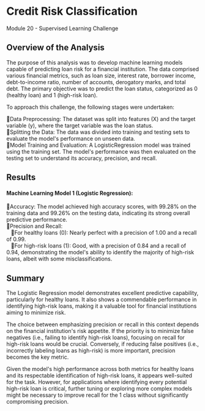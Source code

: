 # Credit Risk Classification 
Module 20 - Supervised Learning Challenge

## Overview of the Analysis

The purpose of this analysis was to develop machine learning models capable of predicting loan risk for a financial institution. The data comprised various financial metrics, such as loan size, interest rate, borrower income, debt-to-income ratio, number of accounts, derogatory marks, and total debt. The primary objective was to predict the loan status, categorized as 0 (healthy loan) and 1 (high-risk loan).

To approach this challenge, the following stages were undertaken:

🔹Data Preprocessing: The dataset was split into features (X) and the target variable (y), where the target variable was the loan status.<br>
🔹Splitting the Data: The data was divided into training and testing sets to evaluate the model's performance on unseen data.<br>
🔹Model Training and Evaluation: A LogisticRegression model was trained using the training set. The model's performance was then evaluated on the testing set to understand its accuracy, precision, and recall.

## Results

#### Machine Learning Model 1 (Logistic Regression):
🔹Accuracy: The model achieved high accuracy scores, with 99.28% on the training data and 99.26% on the testing data, indicating its strong overall predictive performance.<br>
🔹Precision and Recall:<br>
&nbsp;&nbsp;&nbsp;🔸For healthy loans (0): Nearly perfect with a precision of 1.00 and a recall of 0.99.<br>
&nbsp;&nbsp;&nbsp;🔸For high-risk loans (1): Good, with a precision of 0.84 and a recall of 0.94, demonstrating the model's ability to identify the majority of high-risk loans, albeit with some misclassifications.

## Summary

The Logistic Regression model demonstrates excellent predictive capability, particularly for healthy loans. It also shows a commendable performance in identifying high-risk loans, making it a valuable tool for financial institutions aiming to minimize risk.

The choice between emphasizing precision or recall in this context depends on the financial institution's risk appetite. If the priority is to minimize false negatives (i.e., failing to identify high-risk loans), focusing on recall for high-risk loans would be crucial. Conversely, if reducing false positives (i.e., incorrectly labeling loans as high-risk) is more important, precision becomes the key metric.

Given the model's high performance across both metrics for healthy loans and its respectable identification of high-risk loans, it appears well-suited for the task. However, for applications where identifying every potential high-risk loan is critical, further tuning or exploring more complex models might be necessary to improve recall for the 1 class without significantly compromising precision.
